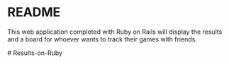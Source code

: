 # README

This web application completed with Ruby on Rails will display the results and a board for whoever wants to track their games with friends.

#   R e s u l t s - o n - R u b y  
 